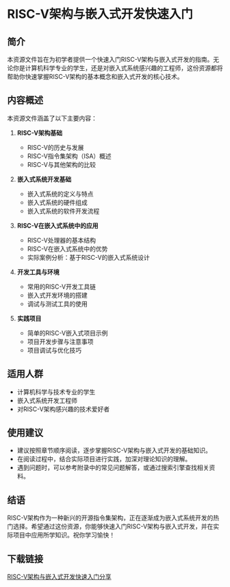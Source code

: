 # RISC-V架构与嵌入式开发快速入门

## 简介

本资源文件旨在为初学者提供一个快速入门RISC-V架构与嵌入式开发的指南。无论你是计算机科学专业的学生，还是对嵌入式系统感兴趣的工程师，这份资源都将帮助你快速掌握RISC-V架构的基本概念和嵌入式开发的核心技术。

## 内容概述

本资源文件涵盖了以下主要内容：

1. **RISC-V架构基础**
   - RISC-V的历史与发展
   - RISC-V指令集架构（ISA）概述
   - RISC-V与其他架构的比较

2. **嵌入式系统开发基础**
   - 嵌入式系统的定义与特点
   - 嵌入式系统的硬件组成
   - 嵌入式系统的软件开发流程

3. **RISC-V在嵌入式系统中的应用**
   - RISC-V处理器的基本结构
   - RISC-V在嵌入式系统中的优势
   - 实际案例分析：基于RISC-V的嵌入式系统设计

4. **开发工具与环境**
   - 常用的RISC-V开发工具链
   - 嵌入式开发环境的搭建
   - 调试与测试工具的使用

5. **实践项目**
   - 简单的RISC-V嵌入式项目示例
   - 项目开发步骤与注意事项
   - 项目调试与优化技巧

## 适用人群

- 计算机科学与技术专业的学生
- 嵌入式系统开发工程师
- 对RISC-V架构感兴趣的技术爱好者

## 使用建议

- 建议按照章节顺序阅读，逐步掌握RISC-V架构与嵌入式开发的基础知识。
- 在阅读过程中，结合实际项目进行实践，加深对理论知识的理解。
- 遇到问题时，可以参考附录中的常见问题解答，或通过搜索引擎查找相关资料。

## 结语

RISC-V架构作为一种新兴的开源指令集架构，正在逐渐成为嵌入式系统开发的热门选择。希望通过这份资源，你能够快速入门RISC-V架构与嵌入式开发，并在实际项目中应用所学知识。祝你学习愉快！

## 下载链接

[RISC-V架构与嵌入式开发快速入门分享](https://pan.quark.cn/s/3be62feb9ee1)